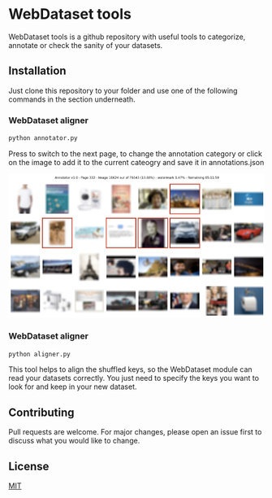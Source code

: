 # WebDataset tools

WebDataset tools is a github repository with useful tools to categorize, annotate or check the sanity of your datasets.

## Installation

Just clone this repository to your folder and use one of the following commands in the section underneath.

### WebDataset aligner

```python
python annotator.py
```

Press <space> to switch to the next page, <c> to change the annotation category or click on the image to add it to the current cateogry and save it in annotations.json

![Screenshot](screenshot.png)

### WebDataset aligner

```python
python aligner.py
```

This tool helps to align the shuffled keys, so the WebDataset module can read your datasets correctly.
You just need to specify the keys you want to look for and keep in your new dataset.

## Contributing
Pull requests are welcome. For major changes, please open an issue first to discuss what you would like to change.

## License
[MIT](https://choosealicense.com/licenses/mit/)